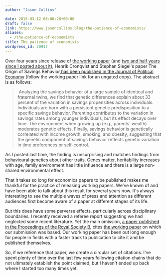 ```yaml
---
author: "Jason Collins"

date: 2015-03-12 08:00:28+00:00
draft: false
link: https://www.jasoncollins.blog/the-patience-of-economists/
aliases:
  - /the-patience-of-economists
title: The patience of economists
wordpress_id: 20917
---
```


Over four years since release of [the working paper](http://papers.ssrn.com/sol3/papers.cfm?abstract_id=1649790) (and [two and half years since I posted about it](https://www.jasoncollins.blog/the-origins-of-savings-behaviour/)), Henrik Cronqvist and Stephan Siegel's paper The Origin of Savings Behavior[ has been published in the Journal of Political Economy](http://www.jstor.org/discover/10.1086/679284?uid=3737536&uid=2&uid=4&sid=21105589290901) (follow the working paper link for an ungated copy). The abstract is as follows:


<blockquote> Analyzing the savings behavior of a large sample of identical and fraternal twins, we find that genetic differences explain about 33 percent of the variation in savings propensities across individuals. Individuals are born with a persistent genetic predisposition to a specific savings behavior. Parenting contributes to the variation in savings rates among younger individuals, but its effect decays over time. The environment when growing up (e.g., parents’ wealth) moderates genetic effects. Finally, savings behavior is genetically correlated with income growth, smoking, and obesity, suggesting that the genetic component of savings behavior reflects genetic variation in time preferences or self-control.</blockquote>


As I posted last time, the finding is unsurprising and matches findings from behavioural genetics about other traits. Genes matter, heritability increases with age, family environment has little influence and there is a large non-shared environmental effect.

That it takes so long for economics papers to be published makes me thankful for the practice of releasing working papers. We've known of and have been able to talk about this result for several years now. It's always interesting to see the multiple waves of press and attention as different audiences first become aware of a paper at different stages of its life.

But this does have some perverse effects, particularly across disciplinary boundaries. I recently received a referee report suggesting we had neglected some recent literature. Yet the main omission, [a paper published in the Proceedings of the Royal Society B](http://rspb.royalsocietypublishing.org/content/281/1779/20132561.short), cites [the working paper](http://ssrn.com/abstract=2208886) on which our submission was based. Our working paper has been out long enough for people in fields with a faster track to publication to cite it and be published themselves.

So, if we reference that paper, we create a circular set of citations. I've spent plenty of time over the last few years following citation chains that do not ultimately establish the point claimed, but I haven't ended up back where I started too many times yet.
